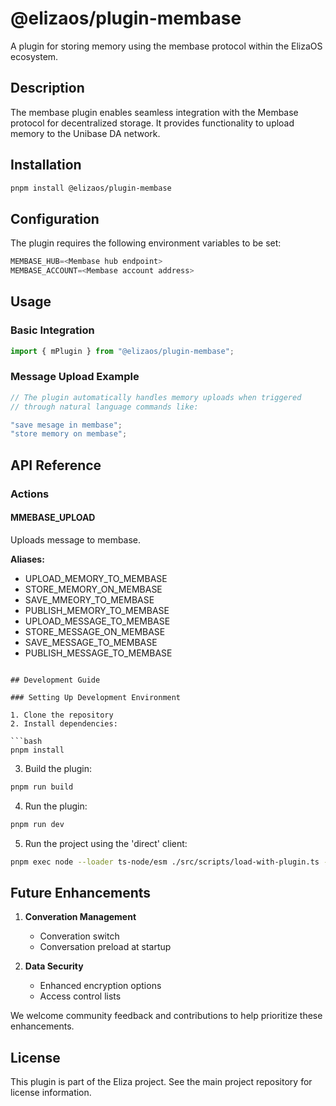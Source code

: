 # @elizaos/plugin-membase

A plugin for storing memory using the membase protocol within the ElizaOS ecosystem.

## Description

The membase plugin enables seamless integration with the Membase protocol for decentralized storage. It provides functionality to upload memory to the Unibase DA network.

## Installation

```bash
pnpm install @elizaos/plugin-membase
```

## Configuration

The plugin requires the following environment variables to be set:

```typescript
MEMBASE_HUB=<Membase hub endpoint>
MEMBASE_ACCOUNT=<Membase account address>
```

## Usage

### Basic Integration

```typescript
import { mPlugin } from "@elizaos/plugin-membase";
```

### Message Upload Example

```typescript
// The plugin automatically handles memory uploads when triggered
// through natural language commands like:

"save mesage in membase";
"store memory on membase";
```

## API Reference

### Actions

#### MMEBASE_UPLOAD

Uploads message to membase.

**Aliases:**

- UPLOAD_MEMORY_TO_MEMBASE
- STORE_MEMORY_ON_MEMBASE
- SAVE_MMEORY_TO_MEMBASE
- PUBLISH_MEMORY_TO_MEMBASE
- UPLOAD_MESSAGE_TO_MEMBASE
- STORE_MESSAGE_ON_MEMBASE
- SAVE_MESSAGE_TO_MEMBASE
- PUBLISH_MESSAGE_TO_MEMBASE

````

## Development Guide

### Setting Up Development Environment

1. Clone the repository
2. Install dependencies:

```bash
pnpm install
````

3. Build the plugin:

```bash
pnpm run build
```

4. Run the plugin:

```bash
pnpm run dev
```

5. Run the project using the 'direct' client:

```bash
pnpm exec node --loader ts-node/esm ./src/scripts/load-with-plugin.ts --characters=./characters/eternalai.character.json
```

## Future Enhancements

1. **Converation Management**

   - Converation switch
   - Conversation preload at startup

2. **Data Security**

   - Enhanced encryption options
   - Access control lists

We welcome community feedback and contributions to help prioritize these enhancements.

## License

This plugin is part of the Eliza project. See the main project repository for license information.
